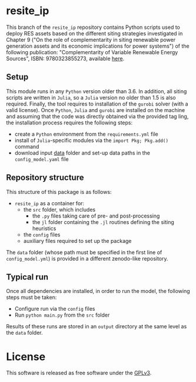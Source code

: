 # resite_ip

This branch of the `resite_ip` repository contains Python scripts used to deploy RES assets based on the different siting strategies
investigated in Chapter 9 ("On the role of complementarity in siting renewable power generation assets and its economic 
implications for power systems") of the following publication: "Complementarity of Variable Renewable Energy Sources", 
ISBN: 9780323855273, available [here](https://www.elsevier.com/books/complementarity-of-variable-renewable-energy-sources/jurasz/978-0-323-85527-3).
## Setup

This module runs in any `Python` version older than 3.6. In addition, all siting scripts are written in `Julia`, so a `Julia` 
version no older than 1.5 is also required. Finally, the tool requires to installation of the `gurobi` solver (with a valid license).
Once `Python`, `Julia` and `gurobi` are installed on the machine and assuming that the code was directly obtained
via the provided tag ling, the installation process requires the following steps:

* create a `Python` environment from the `requirements.yml` file 
* install of `Julia`-specific modules via the `import Pkg; Pkg.add()` command
* download input [data](https://dox.uliege.be/index.php/s/L9jH5aCQdZ7ie4W) folder and set-up data paths in the `config_model.yaml` file
   
## Repository structure

This structure of this package is as follows:
* `resite_ip` as a container for:
  * the `src` folder, which includes 
    * the `.py` files taking care of pre- and post-processing
    * the `jl` folder containing the `.jl` routines defining the siting heuristics
  * the `config` files
  * auxiliary files required to set up the package
  
The `data` folder (whose path must be specified in the first line of `config_model.yml`) is provided in a different zenodo-like repository. 

## Typical run
Once all dependencies are installed, in order to run the model, the following steps must be taken:
* Configure run via the `config` files
* Run `python main.py` from the `src` folder

Results of these runs are stored in an `output` directory at the same level as the `data` folder.

# License
This software is released as free software under the [GPLv3](http://www.gnu.org/licenses/gpl-3.0.en.html).


